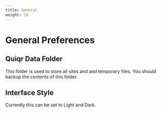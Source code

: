 ```yaml
---
title: General
weight: 10
---
```


# General Preferences

## Quiqr Data Folder

This folder is used to store all sites and and temporary files. You should
backup the contents of this folder.

## Interface Style

Currently this can be set to Light and Dark.

